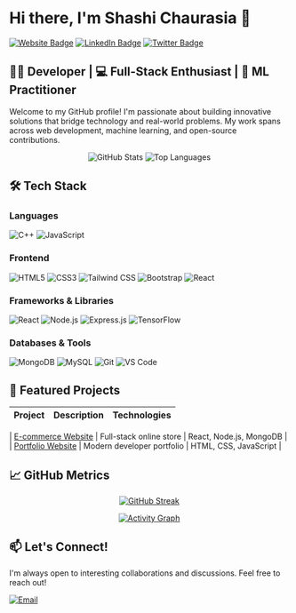 # Hi there, I'm Shashi Chaurasia 👋

[![Website Badge](https://img.shields.io/badge/Portfolio-000?style=for-the-badge&logo=vercel&logoColor=white)](https://your-portfolio-link.com)
[![LinkedIn Badge](https://img.shields.io/badge/LinkedIn-0A66C2?style=for-the-badge&logo=linkedin&logoColor=white)](https://linkedin.com/in/your-profile)
[![Twitter Badge](https://img.shields.io/badge/Twitter-1DA1F2?style=for-the-badge&logo=twitter&logoColor=white)](https://twitter.com/your-handle)


## 👨‍💻 Developer | 💻 Full-Stack Enthusiast | 🤖 ML Practitioner

Welcome to my GitHub profile! I'm passionate about building innovative solutions that bridge technology and real-world problems. My work spans across web development, machine learning, and open-source contributions.

<div align="center">
  
![GitHub Stats](https://github-readme-stats.vercel.app/api?username=iShashi-Chaurasia&show_icons=true&theme=radical&hide_title=true)
![Top Languages](https://github-readme-stats.vercel.app/api/top-langs/?username=iShashi-Chaurasia&layout=compact&theme=radical&hide_title=true)

</div>

## 🛠️ Tech Stack

### Languages
![C++](https://img.shields.io/badge/C%2B%2B-00599C?style=for-the-badge&logo=c%2B%2B&logoColor=white)
![JavaScript](https://img.shields.io/badge/JavaScript-F7DF1E?style=for-the-badge&logo=javascript&logoColor=black)

### Frontend
![HTML5](https://img.shields.io/badge/HTML5-E34F26?style=for-the-badge&logo=html5&logoColor=white)
![CSS3](https://img.shields.io/badge/CSS3-1572B6?style=for-the-badge&logo=css3&logoColor=white)
![Tailwind CSS](https://img.shields.io/badge/Tailwind_CSS-38B2AC?style=for-the-badge&logo=tailwind-css&logoColor=white)
![Bootstrap](https://img.shields.io/badge/Bootstrap-563D7C?style=for-the-badge&logo=bootstrap&logoColor=white)
![React](https://img.shields.io/badge/React-20232A?style=for-the-badge&logo=react&logoColor=61DAFB)


### Frameworks & Libraries
![React](https://img.shields.io/badge/React-20232A?style=for-the-badge&logo=react&logoColor=61DAFB)
![Node.js](https://img.shields.io/badge/Node.js-43853D?style=for-the-badge&logo=node.js&logoColor=white)
![Express.js](https://img.shields.io/badge/Express.js-000000?style=for-the-badge&logo=express&logoColor=white)
![TensorFlow](https://img.shields.io/badge/TensorFlow-FF6F00?style=for-the-badge&logo=tensorflow&logoColor=white)

### Databases & Tools
![MongoDB](https://img.shields.io/badge/MongoDB-4EA94B?style=for-the-badge&logo=mongodb&logoColor=white)
![MySQL](https://img.shields.io/badge/MySQL-005C84?style=for-the-badge&logo=mysql&logoColor=white)
![Git](https://img.shields.io/badge/Git-F05032?style=for-the-badge&logo=git&logoColor=white)
![VS Code](https://img.shields.io/badge/VS_Code-007ACC?style=for-the-badge&logo=visual-studio-code&logoColor=white)

## 🌟 Featured Projects

| Project | Description | Technologies |
|---------|-------------|--------------|

| [E-commerce Website](https://github.com/iShashi-Chaurasia/E-commerce-Website) | Full-stack online store | React, Node.js, MongoDB |
| [Portfolio Website](https://github.com/iShashi-Chaurasia/Portfolio-Website) | Modern developer portfolio | HTML, CSS, JavaScript |

## 📈 GitHub Metrics

<div align="center">
  
[![GitHub Streak](https://streak-stats.demolab.com?user=iShashi-Chaurasia&theme=radical)](https://git.io/streak-stats)
  
[![Activity Graph](https://github-readme-activity-graph.vercel.app/graph?username=iShashi-Chaurasia&theme=github-compact)](https://github.com/ashutosh00710/github-readme-activity-graph)

</div>

## 📫 Let's Connect!

I'm always open to interesting collaborations and discussions. Feel free to reach out!

[![Email](https://img.shields.io/badge/Gmail-D14836?style=for-the-badge&logo=gmail&logoColor=white)](mailto:24ce01086@iitbbs.ac.in)

